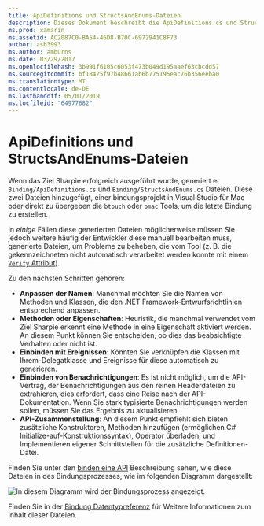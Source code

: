 ```yaml
---
title: ApiDefinitions und StructsAndEnums-Dateien
description: Dieses Dokument beschreibt die ApiDefinitions.cs und StructsAndEnums.cs-Dateien, die Ziel-Sharpie generiert. Diese Dateien werden dann verwendet, den Objective-C-Code aus den Zugriff auf C#.
ms.prod: xamarin
ms.assetid: AC2087C0-BA54-46D8-B70C-6972941C8F73
author: asb3993
ms.author: amburns
ms.date: 03/29/2017
ms.openlocfilehash: 3b991f6105c6053f473b049d195aaef63cbcdd57
ms.sourcegitcommit: bf18425f97b48661ab6b775195eac76b356eeba0
ms.translationtype: MT
ms.contentlocale: de-DE
ms.lasthandoff: 05/01/2019
ms.locfileid: "64977682"
---
```

# <a name="apidefinitions--structsandenums-files"></a>ApiDefinitions und StructsAndEnums-Dateien

Wenn das Ziel Sharpie erfolgreich ausgeführt wurde, generiert er `Binding/ApiDefinitions.cs` und `Binding/StructsAndEnums.cs` Dateien.
Diese zwei Dateien hinzugefügt, einer bindungsprojekt in Visual Studio für Mac oder direkt zu übergeben die `btouch` oder `bmac` Tools, um die letzte Bindung zu erstellen.

In *einige* Fällen diese generierten Dateien möglicherweise müssen Sie jedoch weitere häufig der Entwickler diese manuell bearbeiten muss, generierte Dateien, um Probleme zu beheben, die vom Tool (z. B. die gekennzeichneten nicht automatisch verarbeitet werden konnte mit einem [ `Verify` Attribut](~/cross-platform/macios/binding/objective-sharpie/platform/verify.md)).

Zu den nächsten Schritten gehören:

- **Anpassen der Namen**: Manchmal möchten Sie die Namen von Methoden und Klassen, die den .NET Framework-Entwurfsrichtlinien entsprechend anpassen.
- **Methoden oder Eigenschaften**: Heuristik, die manchmal verwendet vom Ziel Sharpie erkennt eine Methode in eine Eigenschaft aktiviert werden. An diesem Punkt können Sie entscheiden, ob dies das beabsichtigte Verhalten oder nicht ist.
- **Einbinden mit Ereignissen**: Könnten Sie verknüpfen die Klassen mit Ihrem-Delegatklasse und Ereignisse für diese automatisch zu generieren.
- **Einbinden von Benachrichtigungen**: Es ist nicht möglich, um die API-Vertrag, der Benachrichtigungen aus den reinen Headerdateien zu extrahieren, dies erfordert, dass eine Reise nach der API-Dokumentation. Wenn Sie stark typisierte Benachrichtigungen werden sollen, müssen Sie das Ergebnis zu aktualisieren.
- **API-Zusammenstellung**: An diesem Punkt empfiehlt sich bieten zusätzliche Konstruktoren, Methoden hinzufügen (ermöglichen C# Initialize-auf-Konstruktionssyntax), Operator überladen, und Implementieren eigener Schnittstellen für die zusätzliche Definitionen-Datei.

Finden Sie unter den [binden eine API](~/cross-platform/macios/binding/objective-c-libraries.md) Beschreibung sehen, wie diese Dateien in des Bindungsprozesses, wie im folgenden Diagramm dargestellt:

![](apidefinitions-structsandenums-images/binding-flowchart.png "In diesem Diagramm wird der Bindungsprozess angezeigt.")

Finden Sie in der [Bindung Datentypreferenz](~/cross-platform/macios/binding/binding-types-reference.md) für Weitere Informationen zum Inhalt dieser Dateien.

